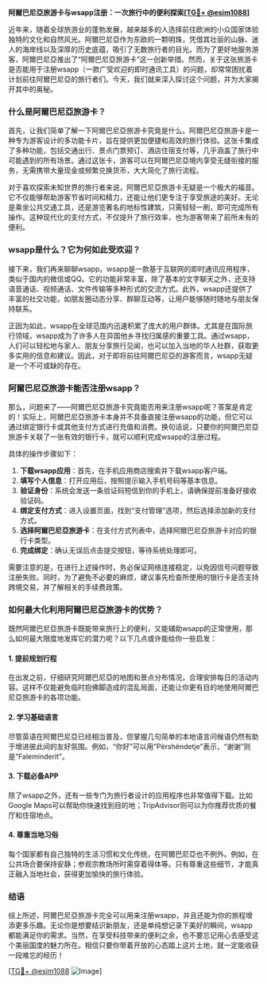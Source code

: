 **阿爾巴尼亞旅游卡与wsapp注册：一次旅行中的便利探索[[TG💪+ @esim1088](https://t.me/s/esim1088)]**

近年来，随着全球旅游业的蓬勃发展，越来越多的人选择前往欧洲的小众国家体验独特的文化和自然风光。阿爾巴尼亞作为东欧的一颗明珠，凭借其壮丽的山脉、迷人的海岸线以及深厚的历史底蕴，吸引了无数旅行者的目光。而为了更好地服务游客，阿爾巴尼亞推出了“阿爾巴尼亞旅游卡”这一创新举措。然而，关于这张旅游卡是否能用于注册wsapp（一款广受欢迎的即时通讯工具）的问题，却常常困扰着计划前往阿爾巴尼亞的旅行者们。今天，我们就来深入探讨这个问题，并为大家揭开其中的奥秘。

### 什么是阿爾巴尼亞旅游卡？

首先，让我们简单了解一下阿爾巴尼亞旅游卡究竟是什么。阿爾巴尼亞旅游卡是一种专为游客设计的多功能卡片，旨在提供更加便捷和高效的旅行体验。这张卡集成了多种功能，包括交通出行、景点门票预订、酒店住宿支付等，几乎涵盖了旅行中可能遇到的所有场景。通过这张卡，游客可以在阿爾巴尼亞境内享受无缝衔接的服务，无需携带大量现金或频繁兑换货币，大大简化了旅行流程。

对于喜欢探索未知世界的旅行者来说，阿爾巴尼亞旅游卡无疑是一个极大的福音。它不仅能够帮助游客节省时间和精力，还能让他们更专注于享受旅途的美好。无论是乘坐公共交通工具，还是游览著名的地标性建筑，只需轻轻一刷，即可完成所有操作。这种现代化的支付方式，不仅提升了旅行效率，也为游客带来了前所未有的便利。

### wsapp是什么？它为何如此受欢迎？

接下来，我们再来聊聊wsapp。wsapp是一款基于互联网的即时通讯应用程序，类似于国内的微信或QQ。它的功能非常丰富，除了基本的文字聊天之外，还支持语音通话、视频通话、文件传输等多种形式的交流方式。此外，wsapp还提供了丰富的社交功能，如朋友圈动态分享、群聊互动等，让用户能够随时随地与朋友保持联系。

正因为如此，wsapp在全球范围内迅速积累了庞大的用户群体。尤其是在国际旅行领域，wsapp成为了许多人在异国他乡寻找归属感的重要工具。通过wsapp，人们可以轻松地与家人、朋友分享旅行见闻，也可以加入当地的华人社群，获取更多实用的信息和建议。因此，对于即将前往阿爾巴尼亞的游客而言，wsapp无疑是一个不可或缺的存在。

### 阿爾巴尼亞旅游卡能否注册wsapp？

那么，问题来了——阿爾巴尼亞旅游卡究竟能否用来注册wsapp呢？答案是肯定的！实际上，阿爾巴尼亞旅游卡本身并不具备直接注册wsapp的功能，但它可以通过绑定银行卡或其他支付方式进行充值和消费。换句话说，只要你的阿爾巴尼亞旅游卡关联了一张有效的银行卡，就可以顺利完成wsapp的注册过程。

具体的操作步骤如下：
1. **下载wsapp应用**：首先，在手机应用商店搜索并下载wsapp客户端。
2. **填写个人信息**：打开应用后，按照提示输入手机号码等基本信息。
3. **验证身份**：系统会发送一条验证码短信到你的手机上，请确保提前准备好接收验证码。
4. **绑定支付方式**：进入设置页面，找到“支付管理”选项，然后选择添加新的支付方式。
5. **选择阿爾巴尼亞旅游卡**：在支付方式列表中，选择阿爾巴尼亞旅游卡对应的银行卡类型。
6. **完成绑定**：确认无误后点击提交按钮，等待系统处理即可。

需要注意的是，在进行上述操作时，务必保证网络连接稳定，以免因信号问题导致注册失败。同时，为了避免不必要的麻烦，建议事先检查所使用的银行卡是否支持跨境交易，并了解相关的手续费政策。

### 如何最大化利用阿爾巴尼亞旅游卡的优势？

既然阿爾巴尼亞旅游卡既能带来旅行上的便利，又能辅助wsapp的正常使用，那么如何最大限度地发挥它的潜力呢？以下几点或许能给你一些启发：

#### 1. 提前规划行程
在出发之前，仔细研究阿爾巴尼亞的地图和景点分布情况，合理安排每日的活动内容。这样不仅能避免临时抱佛脚造成的混乱局面，还能让你更有目的地使用阿爾巴尼亞旅游卡的各项功能。

#### 2. 学习基础语言
尽管英语在阿爾巴尼亞已经相当普及，但掌握几句简单的本地语言问候语仍然有助于增进彼此间的友好氛围。例如，“你好”可以用“Përshëndetje”表示，“谢谢”则是“Faleminderit”。

#### 3. 下载必备APP
除了wsapp之外，还有一些专门为旅行者设计的应用程序也非常值得下载。比如Google Maps可以帮助你快速找到目的地；TripAdvisor则可以为你推荐优质的餐厅和住宿地点。

#### 4. 尊重当地习俗
每个国家都有自己独特的生活习惯和文化传统，在阿爾巴尼亞也不例外。例如，在公共场合要保持安静；参观宗教场所时需穿着得体等。只有尊重这些细节，才能真正融入当地社会，获得更加愉快的旅行体验。

### 结语

综上所述，阿爾巴尼亞旅游卡完全可以用来注册wsapp，并且还能为你的旅程增添更多乐趣。无论你是想要结识新朋友，还是单纯想记录下美好的瞬间，wsapp都能满足你的需求。当然，在享受科技带来的便利之余，也不要忘记用心去感受这个美丽国度的魅力所在。相信只要你带着开放的心态踏上这片土地，就一定能收获一段难忘的经历！

[[TG💪+ @esim1088](https://t.me/s/esim1088) ![Image](https://i.postimg.cc/4NQfJmqS/Snipaste-2025-05-13-00-14-12.png)]